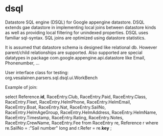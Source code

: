 dsql
====

Datastore SQL engine (DSQL) for Google appengine datastore. DSQL
extends gae datastore in implementing local joins between datastore kinds
as well as providing local filtering for unindexed properties. DSQL uses
familiar sql-syntax. SQL joins are optimized using datastore statistics.

It is assumed that datastore schema is designed like relational db. However
parent/child relationships are supported. Also supported are special datatypes
in package com.google.appengine.api.datastore like Email, Phonenumber, ...

User interface class for testing: org.vesalainen.parsers.sql.dsql.ui.WorkBench

Example of join:

select
  Reference.__id__,
  RaceEntry.Club,
  RaceEntry.Paid,
  RaceEntry.Class,
  RaceEntry.Fleet,
  RaceEntry.HelmPhone,
  RaceEntry.HelmEmail,
  RaceEntry.Boat,
  RaceEntry.Nat,
  RaceEntry.SailNo,
  RaceEntry.HelmAgeGroup,
  RaceEntry.HelmAddress,
  RaceEntry.HelmName,
  RaceEntry.Timestamp,
  RaceEntry.Rating,
  RaceEntry.Notes,
  RaceEntry.CrewName,
  RaceEntry.Fee
from
  RaceEntry re,
  Reference r
where
  re.SailNo = :"Sail number" long and
  r.Refer = re.__key__
;



